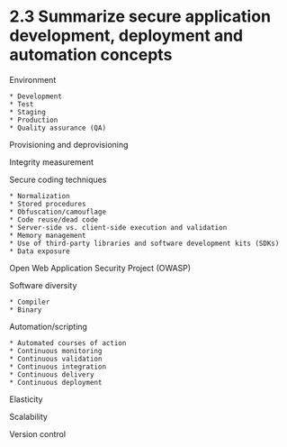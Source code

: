 # 2.3 Summarize secure application development, deployment and automation concepts

Environment
    
    * Development
    * Test
    * Staging
    * Production
    * Quality assurance (QA)

Provisioning and deprovisioning

Integrity measurement

Secure coding techniques

    * Normalization
    * Stored procedures
    * Obfuscation/camouflage
    * Code reuse/dead code
    * Server-side vs. client-side execution and validation
    * Memory management
    * Use of third-party libraries and software development kits (SDKs)
    * Data exposure

Open Web Application Security Project (OWASP)

Software diversity
    
    * Compiler 
    * Binary

Automation/scripting

    * Automated courses of action
    * Continuous monitoring
    * Continuous validation
    * Continuous integration
    * Continuous delivery
    * Continuous deployment

Elasticity

Scalability

Version control